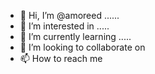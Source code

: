 - 👋 Hi, I’m @amoreed ......
- 👀 I’m interested in .....
- 🌱 I’m currently learning .....
- 💞️ I’m looking to collaborate on 
- 📫 How to reach me 

<!---
amoreed/amoreed is a ✨ special ✨ repository because its `README.md` (this file) appears on your GitHub profile.
You can click the Preview link to take a look at your changes.
--->
